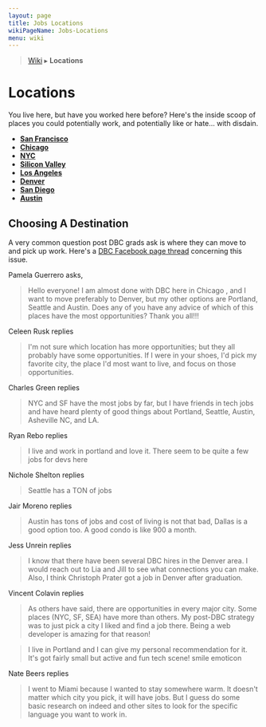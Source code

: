 ```yaml
---
layout: page
title: Jobs Locations
wikiPageName: Jobs-Locations
menu: wiki
---
```


> [Wiki](Home) ▸ **Locations**

# Locations

You live here, but have you worked here before? Here's the inside scoop of places you could potentially work, and potentially like or hate... with disdain. 

* [**San Francisco**](Jobs-SFBayArea-SF)
* [**Chicago**](Jobs-Chicago)
* [**NYC**](Jobs-NYC)
* [**Silicon Valley**](Jobs-SFBayArea-SV)
* [**Los Angeles**](Jobs-LA)
* [**Denver**](Jobs-Denver)
* [**San Diego**](Jobs-SanDiego)
* [**Austin**](Jobs-Austin)

## Choosing A Destination

A very common question post DBC grads ask is where they can move to and pick up work. Here's a [DBC Facebook page thread](https://www.facebook.com/groups/devbootcamp/permalink/1006850289335933/) concerning this issue.

Pamela Guerrero asks,

> Hello everyone! 
> I am almost done with DBC here in Chicago , and I want to move preferably to Denver, but my other options are Portland, Seattle and Austin. 
> Does any of you have any advice of which of this places have the most opportunities?
> Thank you all!!!

Celeen Rusk replies

> I'm not sure which location has more opportunities; but they all probably have some opportunities. If I were in your shoes, I'd pick my favorite city, the place I'd most want to live, and focus on those opportunities.

Charles Green replies

> NYC and SF have the most jobs by far, but I have friends in tech jobs and have heard plenty of good things about Portland, Seattle, Austin, Asheville NC, and LA.

Ryan Rebo replies

> I live and work in portland and love it. There seem to be quite a few jobs for devs here

Nichole Shelton replies

> Seattle has a TON of jobs

Jair Moreno replies

> Austin has tons of jobs and cost of living is not that bad, Dallas is a good option too. A good condo is like 900 a month.

Jess Unrein replies

> I know that there have been several DBC hires in the Denver area. I would reach out to Lia and Jill to see what connections you can make. Also, I think Christoph Prater got a job in Denver after graduation.

Vincent Colavin replies

> As others have said, there are opportunities in every major city. Some places (NYC, SF, SEA) have more than others. My post-DBC strategy was to just pick a city I liked and find a job there. Being a web developer is amazing for that reason!

> I live in Portland and I can give my personal recommendation for it. It's got fairly small but active and fun tech scene! smile emoticon

Nate Beers replies

> I went to Miami because I wanted to stay somewhere warm. It doesn't matter which city you pick, it will have jobs. But I guess do some basic research on indeed and other sites to look for the specific language you want to work in.
